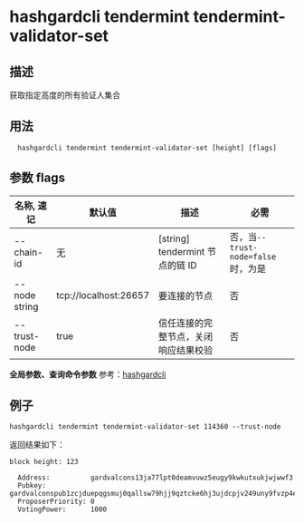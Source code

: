 # hashgardcli tendermint tendermint-validator-set

## 描述

获取指定高度的所有验证人集合

## 用法

```
  hashgardcli tendermint tendermint-validator-set [height] [flags]
```

## 参数 flags

| 名称, 速记    | 默认值                | 描述                                 | 必需                               |
| ------------- | --------------------- | ------------------------------------ | ---------------------------------- |
| --chain-id    | 无                    | [string] tendermint 节点的链 ID      | 否，当`--trust-node=false`时，为是 |
| --node string | tcp://localhost:26657 | 要连接的节点                         | 否                                 |
| --trust-node  | true                  | 信任连接的完整节点，关闭响应结果校验 | 否                                 |

**全局参数、查询命令参数** 参考：[hashgardcli](../README.md)

## 例子

```shell
hashgardcli tendermint tendermint-validator-set 114360 --trust-node
```

返回结果如下：

```
block height: 123

  Address:          gardvalcons13ja77lpt0deamvuwz5eugy9kwkutxukjwjwwf3
  Pubkey:           gardvalconspub1zcjduepqgsmuj0qallsw79hjj9qztcke6hj3ujdcpjv249uny9fvzp4eulms0tqvgs
  ProposerPriority: 0
  VotingPower:      1000

```
